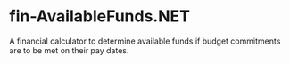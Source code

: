 # fin-AvailableFunds.NET
A financial calculator to determine available funds if budget commitments are to be met on their pay dates. 
